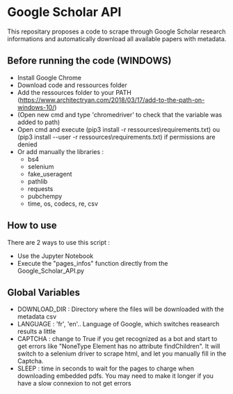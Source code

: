 # Google Scholar API

This repositary proposes a code to scrape through Google Scholar research informations and automatically download all available papers with metadata.

## Before running the code (WINDOWS)
* Install Google Chrome
* Download code and ressources folder
* Add the ressources folder to your PATH (https://www.architectryan.com/2018/03/17/add-to-the-path-on-windows-10/)
* (Open new cmd and type 'chromedriver' to check that the variable was added to path)
* Open cmd and execute (pip3 install -r ressources\requirements.txt) ou (pip3 install --user -r ressources\requirements.txt) if permissions are denied
* Or add manually the libraries :
  * bs4
  * selenium
  * fake_useragent
  * pathlib
  * requests
  * pubchempy
  * time, os, codecs, re, csv

## How to use
There are 2 ways to use this script : 
* Use the Jupyter Notebook
* Execute the "pages_infos" function directly from the Google_Scholar_API.py

## Global Variables
* DOWNLOAD_DIR : Directory where the files will be downloaded with the metadata csv
* LANGUAGE : 'fr', 'en'.. Language of Google, which switches reasearch results a little
* CAPTCHA : change to True if you get recognized as a bot and start to get errors like "NoneType Element has no attribute findChildren". It will switch to a selenium driver to scrape html, and let you manually fill in the Captcha.
* SLEEP : time in seconds to wait for the pages to charge when downloading embedded pdfs. You may need to make it longer if you have a slow connexion to not get errors
